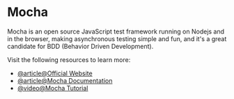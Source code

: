 # Mocha

Mocha is an open source JavaScript test framework running on Nodejs and in the browser, making asynchronous testing simple and fun, and it's a great candidate for BDD (Behavior Driven Development).

Visit the following resources to learn more:

- [@article@Official Website](https://www.npmjs.com/package/mocha)
- [@article@Mocha Documentation](https://mochajs.org/)
- [@video@Mocha Tutorial](https://youtube.com/playlist?list=PLgbtO1Bcz4C-vU0JLfDBsZGbSUdNX4mQ8)
